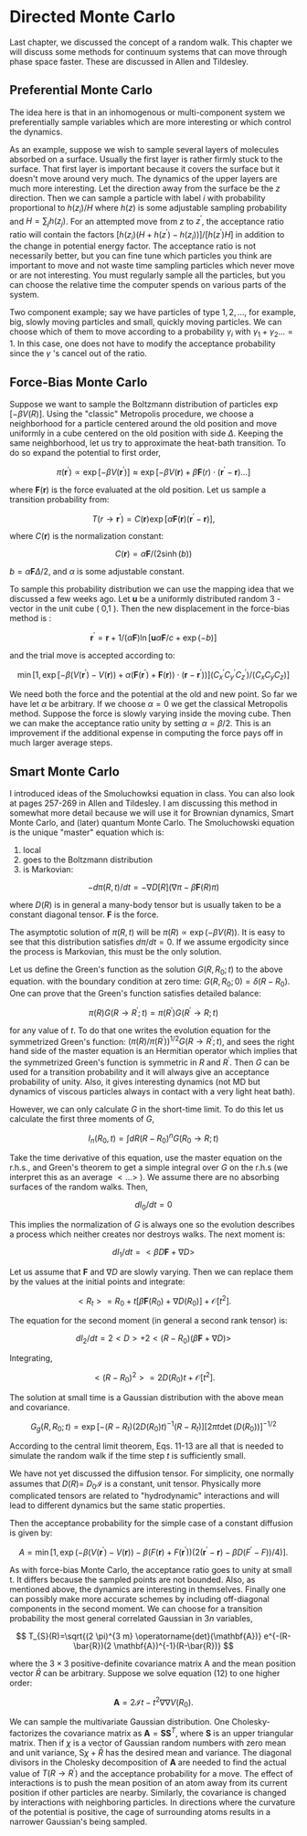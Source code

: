 # Directed Monte Carlo

Last chapter, we discussed the concept of a random walk. This chapter we will discuss some methods for continuum systems that can move through phase space faster. These are discussed in Allen and Tildesley.

## Preferential Monte Carlo

The idea here is that in an inhomogenous or multi-component system we preferentially sample variables which are more interesting or which control the dynamics.

As an example, suppose we wish to sample several layers of molecules absorbed on a surface. Usually the first layer is rather firmly stuck to the surface. That first layer is important because it covers the surface but it doesn't move around very much. The dynamics of the upper layers are much more interesting. Let the direction away from the surface be the $z$ direction. Then we can sample a particle with label $i$ with probability proportional to $h\left(z_{i}\right) / H$ where $h(z)$ is some adjustable sampling probability and $H=\sum_{j} h\left(z_{j}\right)$. For an attempted move from $z$ to $z^{\prime}$, the acceptance ratio ratio will contain the factors $\left[h\left(z_{i}\right)\left(H+h\left(z^{\prime}\right)-h\left(z_{i}\right)\right)\right] /\left[h\left(z^{\prime}\right) H\right]$ in addition to the change in potential energy factor. The acceptance ratio is not necessarily better, but you can fine tune which particles you think are important to move and not waste time sampling particles which never move or are not interesting. You must regularly sample all the particles, but you can choose the relative time the computer spends on various parts of the system.

Two component example; say we have particles of type $1,2, \ldots$, for example, big, slowly moving particles and small, quickly moving particles. We can choose which of them to move according to a probability $\gamma_{i}$ with $\gamma_{1}+\gamma_{2} \ldots=1$. In this case, one does not have to modify the acceptance probability since the $\gamma$ 's cancel out of the ratio.

## Force-Bias Monte Carlo

Suppose we want to sample the Boltzmann distribution of particles $\exp [-\beta V(R)]$. Using the "classic" Metropolis procedure, we choose a neighborhood for a particle centered around the old position and move uniformly in a cube centered on the old position with side $\Delta$. Keeping the same neighborhood, let us try to approximate the heat-bath transition. To do so expand the potential to first order,

$$
\pi\left(\mathbf{r}^{\prime}\right) \propto \exp \left[-\beta V\left(\mathbf{r}^{\prime}\right)\right] \approx \exp \left[-\beta V(\mathbf{r})+\beta \mathbf{F}(r) \cdot\left(\mathbf{r}^{\prime}-\mathbf{r}\right) \ldots\right]
$$

where $\mathbf{F}(\mathbf{r})$ is the force evaluated at the old position. Let us sample a transition probability from:

$$
T\left(r \rightarrow \mathbf{r}^{\prime}\right)=C(\mathbf{r}) \exp \left[\alpha \mathbf{F}(\mathbf{r})\left(\mathbf{r}^{\prime}-\mathbf{r}\right)\right],
$$

where $C(\mathbf{r})$ is the normalization constant:

$$
C(\mathbf{r})=\alpha \mathbf{F} /(2 \sinh (b))
$$

$b=\alpha \mathbf{F} \Delta / 2$, and $\alpha$ is some adjustable constant.

To sample this probability distribution we can use the mapping idea that we discussed a few weeks ago. Let $\mathbf{u}$ be a uniformly distributed random 3 -vector in the unit cube ( 0,1 ). Then the new displacement in the force-bias method is :

$$
\mathbf{r}^{\prime}=\mathbf{r}+1 /(\alpha \mathbf{F}) \ln [\mathbf{u} \alpha \mathbf{F} / c+\exp (-b)]
$$

and the trial move is accepted according to:

$$
\left.\min \left[1, \exp \left[-\beta\left(V\left(\mathbf{r}^{\prime}\right)-V(\mathbf{r})\right)+\alpha\left(\mathbf{F}\left(\mathbf{r}^{\prime}\right)+\mathbf{F}(\mathbf{r})\right) \cdot\left(\mathbf{r}-\mathbf{r}^{\prime}\right)\right)\right]\left(C_{x}^{\prime} C_{y}^{\prime} C_{z}^{\prime}\right) /\left(C_{x} C_{y} C_{z}\right)\right]
$$

We need both the force and the potential at the old and new point.
So far we have let $\alpha$ be arbitrary. If we choose $\alpha=0$ we get the classical Metropolis method. Suppose the force is slowly varying inside the moving cube. Then we can make the acceptance ratio unity by setting $\alpha=\beta / 2$. This is an improvement if the additional expense in computing the force pays off in much larger average steps.

## Smart Monte Carlo

I introduced ideas of the Smoluchowksi equation in class. You can also look at pages 257-269 in Allen and Tildesley. I am discussing this method in somewhat more detail because we will use it for Brownian dynamics, Smart Monte Carlo, and (later) quantum Monte Carlo. The Smoluchowski equation is the unique "master" equation which is:

1. local
2. goes to the Boltzmann distribution
3. is Markovian:

$$
-d \pi(R, t) / d t=-\nabla D[R](\nabla \pi-\beta \mathbf{F}(R) \pi)
$$

where $D(R)$ is in general a many-body tensor but is usually taken to be a constant diagonal tensor. $\mathbf{F}$ is the force.

The asymptotic solution of $\pi(R, t)$ will be $\pi(R) \propto \exp (-\beta V(R))$. It is easy to see that this distribution satisfies $d \pi / d t=0$. If we assume ergodicity since the process is Markovian, this must be the only solution.

Let us define the Green's function as the solution $G\left(R, R_{0} ; t\right)$ to the above equation. with the boundary condition at zero time: $G\left(R, R_{0} ; 0\right)=\delta\left(R-R_{0}\right)$. One can prove that the Green's function satisfies detailed balance:

$$
\pi(R) G\left(R \rightarrow R^{\prime} ; t\right)=\pi\left(R^{\prime}\right) G\left(R^{\prime} \rightarrow R ; t\right)
$$

for any value of $t$. To do that one writes the evolution equation for the symmetrized Green's function: $\left(\pi(R) / \pi\left(R^{\prime}\right)\right)^{1 / 2} G\left(R \rightarrow R^{\prime} ; t\right)$, and sees the right hand side of the master equation is an Hermitian operator which implies that the symmetrized Green's function is symmetric in $R$ and $R^{\prime}$. Then $G$ can be used for a transition probability and it will always give an acceptance probability of unity. Also, it gives interesting dynamics (not MD but dynamics of viscous particles always in contact with a very light heat bath).

However, we can only calculate $G$ in the short-time limit. To do this let us calculate the first three moments of $G$,

$$
I_{n}\left(R_{0}, t\right)=\int d R\left(R-R_{0}\right)^{n} G\left(R_{0} \rightarrow R ; t\right)
$$

Take the time derivative of this equation, use the master equation on the r.h.s., and Green's theorem to get a simple integral over $G$ on the r.h.s (we interpret this as an average $<\ldots>$ ). We assume there are no absorbing surfaces of the random walks. Then,

$$
d I_{0} / d t=0
$$

This implies the normalization of $G$ is always one so the evolution describes a process which neither creates nor destroys walks. The next moment is:

$$
d I_{1} / d t=<\beta D \mathbf{F}+\nabla D>
$$

Let us assume that $\mathbf{F}$ and $\nabla D$ are slowly varying. Then we can replace them by the values at the initial points and integrate:

$$
<R_{t}>=R_{0}+t\left[\beta \mathbf{F}\left(R_{0}\right)+\nabla D\left(R_{0}\right)\right]+\mathcal{O}\left[t^{2}\right] .
$$

The equation for the second moment (in general a second rank tensor) is:

$$
d I_{2} / d t=2<D>+2<\left(R-R_{0}\right)(\beta \mathbf{F}+\nabla D)>
$$

Integrating,

$$
<\left(R-R_{0}\right)^{2}>=2 D\left(R_{0}\right) t+\mathcal{O}\left[t^{2}\right] .
$$

The solution at small time is a Gaussian distribution with the above mean and covariance.

$$
G_{g}\left(R, R_{0} ; t\right)=\exp \left[-\left(R-R_{t}\right)\left(2 D\left(R_{0}\right) t\right)^{-1}\left(R-R_{t}\right)\right]\left[2 \pi t \operatorname{det}\left(D\left(R_{0}\right)\right)\right]^{-1 / 2}
$$

According to the central limit theorem, Eqs. 11-13 are all that is needed to simulate the random walk if the time step $t$ is sufficiently small.

We have not yet discussed the diffusion tensor. For simplicity, one normally assumes that $D(R)=$ $D_{0} \mathcal{I}$ is a constant, unit tensor. Physically more complicated tensors are related to "hydrodynamic" interactions and will lead to different dynamics but the same static properties.

Then the acceptance probability for the simple case of a constant diffusion is given by:

$$
A=\min \left[1, \exp \left(-\beta\left(V\left(\mathbf{r}^{\prime}\right)-V(\mathbf{r})\right)-\beta\left(F(\mathbf{r})+F\left(\mathbf{r}^{\prime}\right)\right)\left(2\left(\mathbf{r}^{\prime}-\mathbf{r}\right)-\beta D\left(F^{\prime}-F\right)\right) / 4\right)\right] .
$$

As with force-bias Monte Carlo, the acceptance ratio goes to unity at small t. It differs because the sampled points are not bounded. Also, as mentioned above, the dynamics are interesting in themselves. Finally one can possibly make more accurate schemes by including off-diagonal components in the second moment. We can choose for a transition probability the most general correlated Gaussian in $3 n$ variables,

$$
T_{S}(R)=\sqrt{(2 \pi)^{3 m} \operatorname{det}(\mathbf{A})} e^{-(R-\bar{R})(2 \mathbf{A})^{-1}(R-\bar{R})}
$$

where the $3 \times 3$ positive-definite covariance matrix A and the mean position vector $\bar{R}$ can be arbitrary. Suppose we solve equation (12) to one higher order:

$$
\mathbf{A}=2 \mathcal{I} t-t^{2} \nabla \nabla V\left(R_{0}\right) .
$$

We can sample the multivariate Gaussian distribution. One Cholesky-factorizes the covariance matrix as $\mathbf{A}=\mathbf{S S}^{T}$, where $\mathbf{S}$ is an upper triangular matrix. Then if $\chi$ is a vector of Gaussian random numbers with zero mean and unit variance, $\mathrm{S} \chi+\bar{R}$ has the desired mean and variance. The diagonal divisors in the Cholesky decomposition of $\mathbf{A}$ are needed to find the actual value of $T\left(R \rightarrow R^{\prime}\right)$ and the acceptance probability for a move. The effect of interactions is to push the mean position of an atom away from its current position if other particles are nearby. Similarly, the covariance is changed by interactions with neighboring particles. In directions where the curvature of the potential is positive, the cage of surrounding atoms results in a narrower Gaussian's being sampled.
